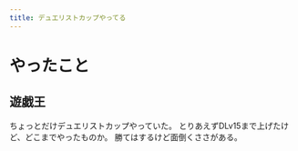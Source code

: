 ```yaml
---
title: デュエリストカップやってる
---
```


# やったこと

## 遊戯王

ちょっとだけデュエリストカップやっていた。
とりあえずDLv15まで上げたけど、どこまでやったものか。
勝てはするけど面倒くささがある。
